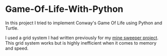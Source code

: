 # Game-Of-Life-With-Python

In this project I tried to implement Conway's Game Of Life using Python and Turtle.

I used a grid system I had written previously for my [mine sweeper project](https://github.com/CahidArda/MineSweeper). This grid system works but is highly inefficient when it comes to memory and speed.
